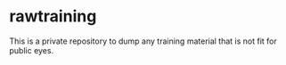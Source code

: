 # rawtraining
This is a private repository to dump any training material that is not fit for public eyes. 
